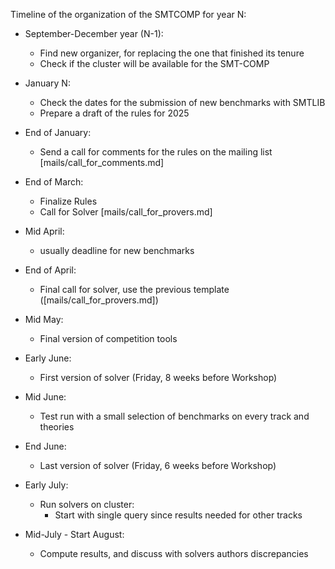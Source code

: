 Timeline of the organization of the SMTCOMP for year N:

- September-December year (N-1):

  - Find new organizer, for replacing the one that finished its tenure
  - Check if the cluster will be available for the SMT-COMP

- January N:

  - Check the dates for the submission of new benchmarks with SMTLIB
  - Prepare a draft of the rules for 2025

- End of January:

  - Send a call for comments for the rules on the mailing list [mails/call_for_comments.md]

- End of March:

  - Finalize Rules
  - Call for Solver [mails/call_for_provers.md]

- Mid April:

  - usually deadline for new benchmarks

- End of April:

  - Final call for solver, use the previous template ([mails/call_for_provers.md])

- Mid May:

  - Final version of competition tools

- Early June:

  - First version of solver (Friday, 8 weeks before Workshop)

- Mid June:

  - Test run with a small selection of benchmarks on every track and theories

- End June:

  - Last version of solver (Friday, 6 weeks before Workshop)

- Early July:

  - Run solvers on cluster:
    - Start with single query since results needed for other tracks

- Mid-July - Start August:
  - Compute results, and discuss with solvers authors discrepancies
